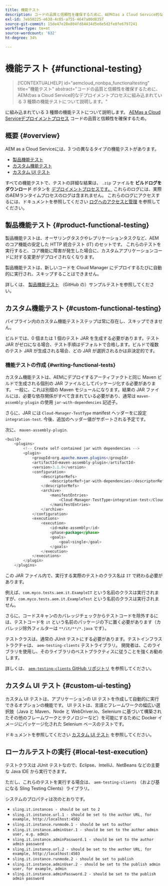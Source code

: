 ```yaml
---
title: 機能テスト
description: コードの品質と信頼性を確保するために、AEMのas a Cloud Service的なデプロイメントプロセスに組み込まれている 3 種類の機能テストについて説明します。
exl-id: 7eb50225-e638-4c05-a755-4647a00d8357
source-git-commit: 15de47e28e804fd84434d5e8e5d2fe8fe6797241
workflow-type: tm+mt
source-wordcount: '632'
ht-degree: 34%

---
```



# 機能テスト {#functional-testing}

>[!CONTEXTUALHELP]
>id="aemcloud_nonbpa_functionaltesting"
>title="機能テスト"
>abstract="コードの品質と信頼性を確保するために、AEMのas a Cloud Service的なデプロイメントプロセスに組み込まれている 3 種類の機能テストについて説明します。"

に組み込まれている 3 種類の機能テストについて説明します。 [AEMas a Cloud Serviceデプロイメントプロセス](/help/implementing/cloud-manager/deploy-code.md) コードの品質と信頼性を確保するため。

## 概要 {#overview}

AEM as a Cloud Serviceには、3 つの異なるタイプの機能テストがあります。

* [製品機能テスト](#product-functional-testing)
* [カスタム機能テスト](#custom-functional-testing)
* [カスタム UI テスト](#custom-ui-testing)

すべての機能テストで、テストの詳細な結果は、 `.zip` ファイルを **ビルドログをダウンロード** ボタンを [デプロイメントプロセスです。](/help/implementing/cloud-manager/deploy-code.md) これらのログには、実際のAEMランタイムプロセスのログは含まれません。 これらのログにアクセスするには、ドキュメントを参照してください [ログへのアクセスと管理](/help/implementing/cloud-manager/manage-logs.md) を参照してください。

## 製品機能テスト {#product-functional-testing}

製品機能テストは、オーサリングタスクやレプリケーションタスクなど、AEMのコア機能の安定した HTTP 統合テスト (IT) のセットです。 これらのテストを実行すると、コア機能に障害が発生した場合に、カスタムアプリケーションコードに対する変更がデプロイされなくなります。

製品機能テストは、新しいコードを Cloud Manager にデプロイするたびに自動的に実行され、スキップすることはできません。

詳しくは、 [製品機能テスト](https://github.com/adobe/aem-test-samples/tree/aem-cloud/smoke) （GitHub の）サンプルテストを参照してください。

## カスタム機能テスト {#custom-functional-testing}

パイプライン内のカスタム機能テストステップは常に存在し、スキップできません。

ビルドでは、0 個または 1 個のテスト JAR を生成する必要があります。テスト JAR がゼロになる場合、テスト手順はデフォルトで合格します。ビルドで複数のテスト JAR が生成される場合、どの JAR が選択されるかは非決定的です。

### 機能テストの作成 {#writing-functional-tests}

カスタム機能テストは、AEMにデプロイするアーティファクトと同じ Maven ビルドで生成される個別の JAR ファイルとしてパッケージ化する必要があります。 一般に、これは別個の Maven モジュールになります。結果の JAR ファイルには、必要な依存関係がすべて含まれている必要があり、通常は `maven-assembly-plugin` の使用 `jar-with-dependencies` 記述子。

さらに、JAR には `Cloud-Manager-TestType` manifest ヘッダーをに設定 `integration-test`. 今後、追加のヘッダー値がサポートされる予定です。

次に、 `maven-assembly-plugin`.

```java
<build>
    <plugins>
        <!-- Create self-contained jar with dependencies -->
        <plugin>
            <groupId>org.apache.maven.plugins</groupId>
            <artifactId>maven-assembly-plugin</artifactId>
            <version>3.1.0</version>
            <configuration>
                <descriptorRefs>
                    <descriptorRef>jar-with-dependencies</descriptorRef>
                </descriptorRefs>
                <archive>
                    <manifestEntries>
                        <Cloud-Manager-TestType>integration-test</Cloud-Manager-TestType>
                    </manifestEntries>
                </archive>
            </configuration>
            <executions>
                <execution>
                    <id>make-assembly</id>
                    <phase>package</phase>
                    <goals>
                        <goal>single</goal>
                    </goals>
                </execution>
            </executions>
        </plugin>
    </plugins>
```

この JAR ファイル内で、実行する実際のテストのクラス名は `IT` で終わる必要があります。

例えば、`com.myco.tests.aem.it.ExampleIT` という名前のクラスは実行されますが、`com.myco.tests.aem.it.ExampleTest` という名前のクラスは実行されません。

さらに、コードスキャンのカバレッジチェックからテストコードを除外するには、テストコードを `it` という名前のパッケージの下に置く必要があります（カバレッジ除外フィルターは `**/it/**/*.java` です）。

テストクラスは、通常の JUnit テストにする必要があります。テストインフラストラクチャは、 `aem-testing-clients` テストライブラリ。 開発者は、このライブラリを使用し、そのライブラリのベストプラクティスに従うことを強くお勧めします。

詳しくは、 [`aem-testing-clients` GitHub リポジトリ](https://github.com/adobe/aem-testing-clients) を参照してください。

## カスタム UI テスト {#custom-ui-testing}

カスタム UI テストは、アプリケーションの UI テストを作成して自動的に実行できるオプションの機能です。 UI テストは、言語とフレームワークの幅広い選択肢（Java と Maven、Node と WebDriver.io、Selenium に基づいて構築されたその他のフレームワークとテクノロジーなど）を可能にするために Docker イメージにパッケージ化された Selenium ベースのテストです。

ドキュメントを参照してください [カスタム UI テスト](/help/implementing/cloud-manager/ui-testing.md#custom-ui-testing) を参照してください。

## ローカルテストの実行 {#local-test-execution}

テストクラスは JUnit テストなので、Eclipse、IntelliJ、NetBeans などの主要な Java IDE から実行できます。

ただし、これらのテストを実行する場合は、 `aem-testing-clients` （および基になる Sling Testing Clients）ライブラリ。

システムのプロパティは次のとおりです。

* `sling.it.instances - should be set to 2`
* `sling.it.instance.url.1 - should be set to the author URL, for example, http://localhost:4502`
* `sling.it.instance.runmode.1 - should be set to author`
* `sling.it.instance.adminUser.1 - should be set to the author admin user, e.g. admin`
* `sling.it.instance.adminPassword.1 - should be set to the author admin password`
* `sling.it.instance.url.2 - should be set to the author URL, for example, http://localhost:4503`
* `sling.it.instance.runmode.2 - should be set to publish`
* `sling.it.instance.adminUser.2 - should be set to the publish admin user, for example, admin`
* `sling.it.instance.adminPassword.2 - should be set to the publish admin password`
